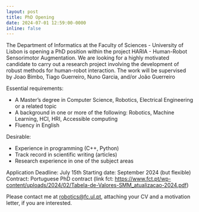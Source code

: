 ```yaml
---
layout: post
title: PhD Opening
date: 2024-07-01 12:59:00-0000
inline: false
---
```


The Department of Informatics at the Faculty of Sciences - University of Lisbon is opening a PhD position within the project HARIA - Human-Robot Sensorimotor Augmentation.
We are looking for a highly motivated candidate to carry out a research project involving the development of robust methods for human-robot interaction.
The work will be supervised by Joao Bimbo, Tiago Guerreiro, Nuno Garcia, and/or João Guerreiro

Essential requirements:
- A Master’s degree in Computer Science, Robotics, Electrical Engineering or a related topic
- A background in one or more of the following: Robotics, Machine Learning, HCI, HRI, Accessible computing
- Fluency in English

Desirable:
- Experience in programming (C++, Python)
- Track record in scientific writing (articles)
- Research experience in one of the subject areas

Application Deadline: July 15th 
Starting date: September 2024 (but flexible)
Contract: Portuguese PhD contract (link fct: <https://www.fct.pt/wp-content/uploads/2024/02/Tabela-de-Valores-SMM_atualizacao-2024.pdf>)

Please contact me at robotics@fc.ul.pt, attaching your CV and a motivation letter, if you are interested.
